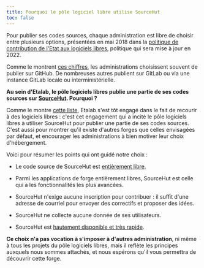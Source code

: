 ```yaml
---
title: Pourquoi le pôle logiciel libre utilise SourceHut
toc: false
---
```


Pour publier ses codes sources, chaque administration est libre de
choisir entre plusieurs options, présentées en mai 2018 dans la
[politique de contribution de l'Etat aux logiciels
libres](https://www.numerique.gouv.fr/publications/politique-logiciel-libre/),
politique qui sera mise à jour en 2022.

Comme le montrent [ces chiffres](https://code.gouv.fr/#/stats), les
administrations choisissent souvent de publier sur GitHub.  De
nombreuses autres publient sur GitLab ou via une instance GitLab
locale ou interministérielle.  

**Au sein d'Etalab, le pôle logiciels libres publie une partie de ses
codes sources sur [SourceHut](https://sourcehut.org).  Pourquoi ?**

Comme le montre [cette
liste](https://github.com/etalab/etalab/blob/master/logiciels-libres.md#les-logiciels-libres-utilis%C3%A9s-par-etalab),
Etalab s'est tôt engagé dans le fait de recourir à des logiciels
libres : c'est cet engagement qui a incité le pôle logiciels libres à
utiliser SourceHut pour publier une partie de ses codes sources.
C'est aussi pour montrer qu'il existe d'autres forges que celles
envisagées par défaut, et encourager les administrations à bien
motiver leur choix d'hébergement.

Voici pour résumer les points qui ont guidé notre choix :

- Le code source de SourceHut est [entièrement libre](https://sr.ht/~sircmpwn/sourcehut/).

- Parmi les applications de forge entièrement libres, SourceHut est
  celle qui a les fonctionnalités les plus avancées.

- SourceHut n'exige aucune inscription pour contribuer : il suffit
  d'une adresse de courriel pour envoyer des correctifs et proposer
  des idées.

- SourceHut ne collecte aucune donnée de ses utilisateurs.

- SourceHut est [hautement disponible et très
  rapide](https://forgeperf.org/).
  
**Ce choix n'a pas vocation à s'imposer à d'autres administration**,
ni même à tous les projets du pôle logiciels libres, mais il reflète
les principes auxquels nous sommes attachés, et nous espérons qu'il
vous permettra de découvrir cette forge.
